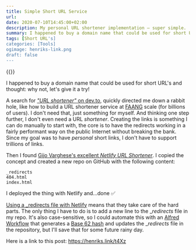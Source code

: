 ```yaml
---
title: Simple Short URL Service
url: 
date: 2020-07-10T14:45:00+02:00
description: My personal URL shortener implementation – super simple.
summary: I happened to buy a domain name that could be used for short URL's and thought – why not, let's give it a try!
tags: [Short URL's]
categories: [Tools]
ogimage: henriks-link.png
draft: false  
---
```


{{<post-image image="henriks-link.png" width="500" />}}

I happened to buy a domain name that could be used for short URL's and thought: why not, let's give it a try!

A search for [_"URL shortener"_ on dev.to][1], quickly directed me down a rabbit hole, like how to build a URL shortener service at [FAANG][2] scale (for billions of users). I don't need that, just something for myself. And thinking one step further, I don't even need a URL _shortener_. Creating the links is something I can do manually to start with, the core is to have the redirects working in a fairly performant way on the public Internet without breaking the bank. Since my goal was to have _personal_ short links, I don't have to support trillions of links.

Then I found [Gijo Varghese's excellent _Netlify URL Shortener_][3]. I copied the concept and created a new repo on GitHub with the following content:

```
_redirects
404.html
index.html
```

I deployed the thing with Netlify and...done ✅ 

[Using a _redirects file with Netlify][4] means that they take care of the hard parts. The only thing I have to do is to add a new line to the __redirects_ file in my repo. It's also case-sensitive, so I could automate this with an [Alfred Workflow][5] that generates a [Base 62 hash][6] and updates the __redirects_ file in the repository, but I'll save that for some future rainy day.

Here is a link to this post: https://henriks.link/t4Xz

[1]: https://dev.to/search?q=url%20shortener
[2]: https://www.investopedia.com/terms/f/faang-stocks.asp
[3]: https://github.com/gijo-varghese/netlify-url-shortener
[4]: https://docs.netlify.com/routing/redirects/
[5]: https://www.alfredapp.com/workflows/
[6]: https://www.kerstner.at/2012/07/shortening-strings-using-base-62-encoding/
